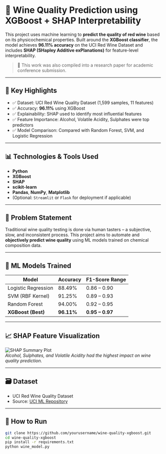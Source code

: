# 🍷 Wine Quality Prediction using XGBoost + SHAP Interpretability

This project uses machine learning to **predict the quality of red wine** based on its physicochemical properties. Built around the **XGBoost classifier**, the model achieves **96.11% accuracy** on the UCI Red Wine Dataset and includes **SHAP (SHapley Additive exPlanations)** for feature-level interpretability.

> 📄 This work was also compiled into a research paper for academic conference submission.

---

## 📌 Key Highlights

- ✅ Dataset: UCI Red Wine Quality Dataset (1,599 samples, 11 features)
- ✅ Accuracy: **96.11%** using XGBoost
- ✅ Explainability: SHAP used to identify most influential features
- ✅ Feature Importance: Alcohol, Volatile Acidity, Sulphates were top predictors
- ✅ Model Comparison: Compared with Random Forest, SVM, and Logistic Regression

---

## 📊 Technologies & Tools Used

- **Python**
- **XGBoost**
- **SHAP**
- **scikit-learn**
- **Pandas**, **NumPy**, **Matplotlib**
- (Optional: `Streamlit` or `Flask` for deployment if applicable)

---

## 🔬 Problem Statement

Traditional wine quality testing is done via human tasters – a subjective, slow, and inconsistent process. This project aims to automate and **objectively predict wine quality** using ML models trained on chemical composition data.

---

## 🧠 ML Models Trained

| Model                | Accuracy   | F1-Score Range |
|---------------------|------------|----------------|
| Logistic Regression | 88.49%     | 0.86 – 0.90    |
| SVM (RBF Kernel)    | 91.25%     | 0.89 – 0.93    |
| Random Forest       | 94.00%     | 0.92 – 0.95    |
| **XGBoost (Best)**  | **96.11%** | **0.95 – 0.97**|

---

## 📈 SHAP Feature Visualization

![SHAP Summary Plot](./assets/shap_summary.png)  
*Alcohol, Sulphates, and Volatile Acidity had the highest impact on wine quality prediction.*

---

## 🗃️ Dataset

- UCI Red Wine Quality Dataset  
- Source: [UCI ML Repository](https://archive.ics.uci.edu/ml/datasets/Wine+Quality)

---

## 🚀 How to Run

```bash
git clone https://github.com/yourusername/wine-quality-xgboost.git
cd wine-quality-xgboost
pip install -r requirements.txt
python wine_model.py
